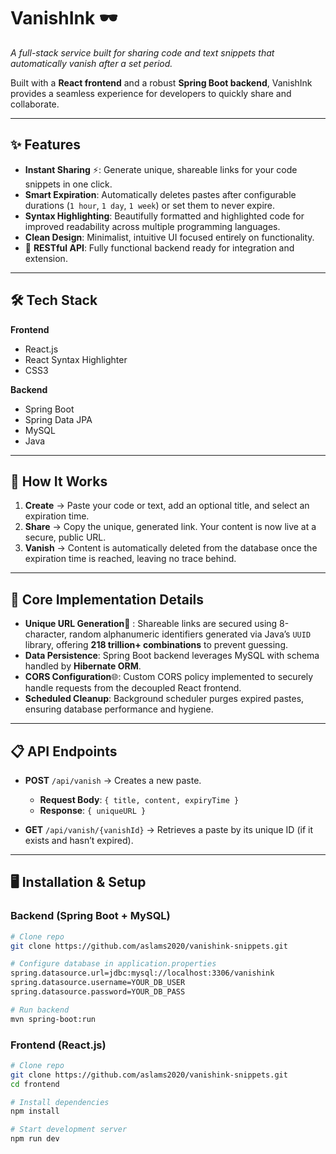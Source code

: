# VanishInk 🕶 

_A full-stack service built for sharing code and text snippets that automatically vanish after a set period._  

Built with a **React frontend** and a robust **Spring Boot backend**, VanishInk provides a seamless experience for developers to quickly share and collaborate.  

---

## ✨ Features  

- **Instant Sharing** ⚡: Generate unique, shareable links for your code snippets in one click.  
- **Smart Expiration**: Automatically deletes pastes after configurable durations (`1 hour`, `1 day`, `1 week`) or set them to never expire.  
- **Syntax Highlighting**: Beautifully formatted and highlighted code for improved readability across multiple programming languages.  
-  **Clean Design**: Minimalist, intuitive UI focused entirely on functionality.  
- 🔗 **RESTful API**: Fully functional backend ready for integration and extension.  

---

## 🛠️ Tech Stack  

**Frontend**  
- React.js  
- React Syntax Highlighter  
- CSS3  

**Backend**  
- Spring Boot  
- Spring Data JPA  
- MySQL  
- Java  

---

## 🚀 How It Works  

1. **Create** → Paste your code or text, add an optional title, and select an expiration time.  
2. **Share** → Copy the unique, generated link. Your content is now live at a secure, public URL.  
3. **Vanish** → Content is automatically deleted from the database once the expiration time is reached, leaving no trace behind.  

---

## 🔧 Core Implementation Details  

- **Unique URL Generation**🔑 : Shareable links are secured using 8-character, random alphanumeric identifiers generated via Java’s `UUID` library, offering **218 trillion+ combinations** to prevent guessing.  
- **Data Persistence**: Spring Boot backend leverages MySQL with schema handled by **Hibernate ORM**.  
- **CORS Configuration**🌐: Custom CORS policy implemented to securely handle requests from the decoupled React frontend.  
- **Scheduled Cleanup**: Background scheduler purges expired pastes, ensuring database performance and hygiene.  

---

## 📋 API Endpoints  

- **POST** `/api/vanish` → Creates a new paste.  
  - **Request Body**: `{ title, content, expiryTime }`  
  - **Response**: `{ uniqueURL }`  

- **GET** `/api/vanish/{vanishId}` → Retrieves a paste by its unique ID (if it exists and hasn’t expired).  

---

## 🖥️ Installation & Setup  

### Backend (Spring Boot + MySQL)  
```bash
# Clone repo
git clone https://github.com/aslams2020/vanishink-snippets.git

# Configure database in application.properties
spring.datasource.url=jdbc:mysql://localhost:3306/vanishink
spring.datasource.username=YOUR_DB_USER
spring.datasource.password=YOUR_DB_PASS

# Run backend
mvn spring-boot:run
```
### Frontend (React.js)
```bash
# Clone repo
git clone https://github.com/aslams2020/vanishink-snippets.git
cd frontend

# Install dependencies
npm install

# Start development server
npm run dev
```

